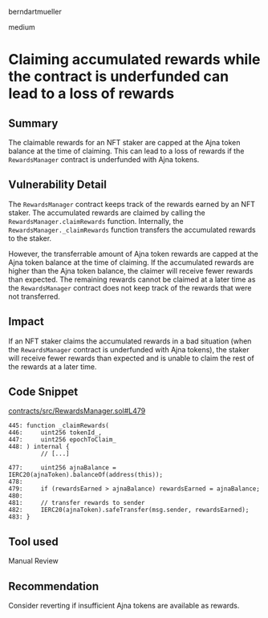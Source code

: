 berndartmueller

medium

# Claiming accumulated rewards while the contract is underfunded can lead to a loss of rewards

## Summary

The claimable rewards for an NFT staker are capped at the Ajna token balance at the time of claiming. This can lead to a loss of rewards if the `RewardsManager` contract is underfunded with Ajna tokens.

## Vulnerability Detail

The `RewardsManager` contract keeps track of the rewards earned by an NFT staker. The accumulated rewards are claimed by calling the `RewardsManager.claimRewards` function. Internally, the `RewardsManager._claimRewards` function transfers the accumulated rewards to the staker.

However, the transferrable amount of Ajna token rewards are capped at the Ajna token balance at the time of claiming. If the accumulated rewards are higher than the Ajna token balance, the claimer will receive fewer rewards than expected. The remaining rewards cannot be claimed at a later time as the `RewardsManager` contract does not keep track of the rewards that were not transferred.

## Impact

If an NFT staker claims the accumulated rewards in a bad situation (when the `RewardsManager` contract is underfunded with Ajna tokens), the staker will receive fewer rewards than expected and is unable to claim the rest of the rewards at a later time.

## Code Snippet

[contracts/src/RewardsManager.sol#L479](https://github.com/sherlock-audit/2023-01-ajna/blob/main/contracts/src/RewardsManager.sol#L479)

```solidity
445: function _claimRewards(
446:     uint256 tokenId_,
447:     uint256 epochToClaim_
448: ) internal {
         // [...]

477:     uint256 ajnaBalance = IERC20(ajnaToken).balanceOf(address(this));
478:
479:     if (rewardsEarned > ajnaBalance) rewardsEarned = ajnaBalance;
480:
481:     // transfer rewards to sender
482:     IERC20(ajnaToken).safeTransfer(msg.sender, rewardsEarned);
483: }
```

## Tool used

Manual Review

## Recommendation

Consider reverting if insufficient Ajna tokens are available as rewards.

